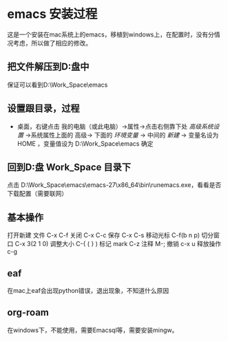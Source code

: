 # emacs 安装过程

这是一个安装在mac系统上的emacs，移植到windows上，在配置时，没有分情况考虑，所以做了相应的修改。

## 把文件解压到D:盘中

保证可以看到D:\Work_Space\emacs

## 设置跟目录，过程

- 桌面，右键点击 我的电脑（或此电脑）->属性->点击右侧靠下处 *高级系统设置* ->系统属性上面的 高级-> 下面的  *环境变量* -> 中间的 *新建* -> 变量名设为 HOME ，变量值设为  D:\Work_Space\emacs   确定

## 回到D:盘 Work_Space 目录下

点击   D:\Work_Space\emacs\emacs-27\x86_64\bin\runemacs.exe，看看是否下载配置（需要联网）

## 基本操作

打开新建  文件 C-x C-f
关闭   C-x C-c
保存   C-x C-s
移动光标  C-f(b n p)
切分窗口 C-x 3(2 1 0)
调整大小  C-{  ( } )
标记 mark  C-z
注释      M-;
撤销 c-x u
释放操作 c-g

## eaf

在mac上eaf会出现python错误，退出现象，不知道什么原因
	
## org-roam

在windows下，不能使用，需要Emacsql等，需要安装mingw。
